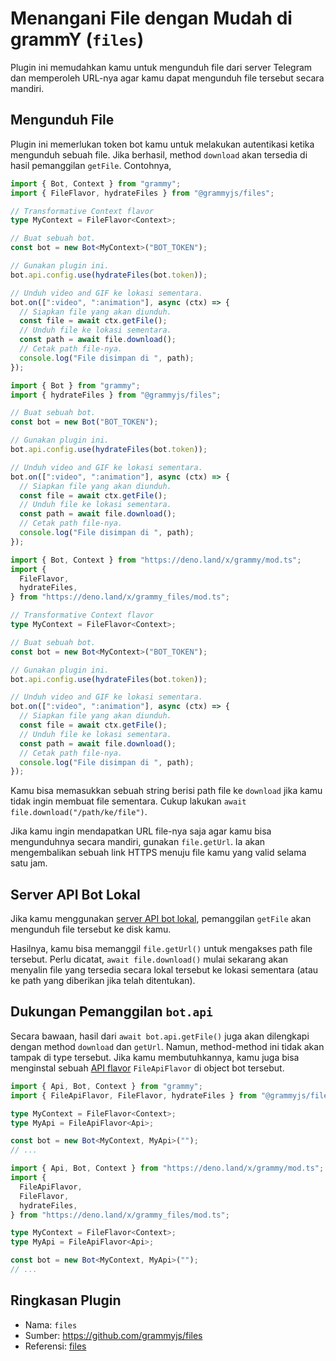 # Menangani File dengan Mudah di grammY (`files`)

Plugin ini memudahkan kamu untuk mengunduh file dari server Telegram dan memperoleh URL-nya agar kamu dapat mengunduh file tersebut secara mandiri.

## Mengunduh File

Plugin ini memerlukan token bot kamu untuk melakukan autentikasi ketika mengunduh sebuah file.
Jika berhasil, method `download` akan tersedia di hasil pemanggilan `getFile`.
Contohnya,

<CodeGroup>
  <CodeGroupItem title="TypeScript" active>

```ts
import { Bot, Context } from "grammy";
import { FileFlavor, hydrateFiles } from "@grammyjs/files";

// Transformative Context flavor
type MyContext = FileFlavor<Context>;

// Buat sebuah bot.
const bot = new Bot<MyContext>("BOT_TOKEN");

// Gunakan plugin ini.
bot.api.config.use(hydrateFiles(bot.token));

// Unduh video and GIF ke lokasi sementara.
bot.on([":video", ":animation"], async (ctx) => {
  // Siapkan file yang akan diunduh.
  const file = await ctx.getFile();
  // Unduh file ke lokasi sementara.
  const path = await file.download();
  // Cetak path file-nya.
  console.log("File disimpan di ", path);
});
```

</CodeGroupItem>
 <CodeGroupItem title="JavaScript">

```js
import { Bot } from "grammy";
import { hydrateFiles } from "@grammyjs/files";

// Buat sebuah bot.
const bot = new Bot("BOT_TOKEN");

// Gunakan plugin ini.
bot.api.config.use(hydrateFiles(bot.token));

// Unduh video and GIF ke lokasi sementara.
bot.on([":video", ":animation"], async (ctx) => {
  // Siapkan file yang akan diunduh.
  const file = await ctx.getFile();
  // Unduh file ke lokasi sementara.
  const path = await file.download();
  // Cetak path file-nya.
  console.log("File disimpan di ", path);
});
```

</CodeGroupItem>
 <CodeGroupItem title="Deno">

```ts
import { Bot, Context } from "https://deno.land/x/grammy/mod.ts";
import {
  FileFlavor,
  hydrateFiles,
} from "https://deno.land/x/grammy_files/mod.ts";

// Transformative Context flavor
type MyContext = FileFlavor<Context>;

// Buat sebuah bot.
const bot = new Bot<MyContext>("BOT_TOKEN");

// Gunakan plugin ini.
bot.api.config.use(hydrateFiles(bot.token));

// Unduh video and GIF ke lokasi sementara.
bot.on([":video", ":animation"], async (ctx) => {
  // Siapkan file yang akan diunduh.
  const file = await ctx.getFile();
  // Unduh file ke lokasi sementara.
  const path = await file.download();
  // Cetak path file-nya.
  console.log("File disimpan di ", path);
});
```

</CodeGroupItem>
</CodeGroup>

Kamu bisa memasukkan sebuah string berisi path file ke `download` jika kamu tidak ingin membuat file sementara.
Cukup lakukan `await file.download("/path/ke/file")`.

Jika kamu ingin mendapatkan URL file-nya saja agar kamu bisa mengunduhnya secara mandiri, gunakan `file.getUrl`.
Ia akan mengembalikan sebuah link HTTPS menuju file kamu yang valid selama satu jam.

## Server API Bot Lokal

Jika kamu menggunakan [server API bot lokal](https://core.telegram.org/bots/api#using-a-local-bot-api-server), pemanggilan `getFile` akan mengunduh file tersebut ke disk kamu.

Hasilnya, kamu bisa memanggil `file.getUrl()` untuk mengakses path file tersebut.
Perlu dicatat, `await file.download()` mulai sekarang akan menyalin file yang tersedia secara lokal tersebut ke lokasi sementara (atau ke path yang diberikan jika telah ditentukan).

## Dukungan Pemanggilan `bot.api`

Secara bawaan, hasil dari `await bot.api.getFile()` juga akan dilengkapi dengan method `download` dan `getUrl`.
Namun, method-method ini tidak akan tampak di type tersebut.
Jika kamu membutuhkannya, kamu juga bisa menginstal sebuah [API flavor](../advanced/transformers.md#menggunakan-api-flavor) `FileApiFlavor` di object bot tersebut.

<CodeGroup>
  <CodeGroupItem title="Node.js" active>

```ts
import { Api, Bot, Context } from "grammy";
import { FileApiFlavor, FileFlavor, hydrateFiles } from "@grammyjs/files";

type MyContext = FileFlavor<Context>;
type MyApi = FileApiFlavor<Api>;

const bot = new Bot<MyContext, MyApi>("");
// ...
```

</CodeGroupItem>
  <CodeGroupItem title="Deno">

```ts
import { Api, Bot, Context } from "https://deno.land/x/grammy/mod.ts";
import {
  FileApiFlavor,
  FileFlavor,
  hydrateFiles,
} from "https://deno.land/x/grammy_files/mod.ts";

type MyContext = FileFlavor<Context>;
type MyApi = FileApiFlavor<Api>;

const bot = new Bot<MyContext, MyApi>("");
// ...
```

</CodeGroupItem>
</CodeGroup>

## Ringkasan Plugin

- Nama: `files`
- Sumber: <https://github.com/grammyjs/files>
- Referensi: [files](/ref/files/)
